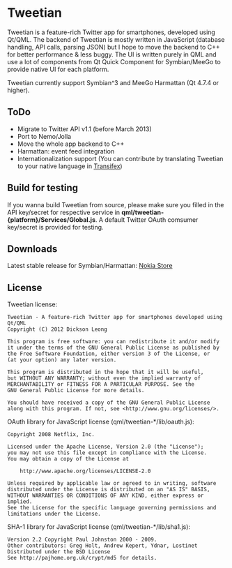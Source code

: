 Tweetian
========

Tweetian is a feature-rich Twitter app for smartphones, developed using Qt/QML.
The backend of Tweetian is mostly written in JavaScript (database handling, API calls, parsing JSON)
but I hope to move the backend to C++ for better performance & less buggy. The UI is written purely in QML
and use a lot of components from Qt Quick Component for Symbian/MeeGo to provide native UI for each platform.

Tweetian currently support Symbian^3 and MeeGo Harmattan (Qt 4.7.4 or higher).

ToDo
----

* Migrate to Twitter API v1.1 (before March 2013)
* Port to Nemo/Jolla
* Move the whole app backend to C++
* Harmattan: event feed integration
* Internationalization support (You can contribute by translating Tweetian to your native language in
[Transifex](https://www.transifex.com/projects/p/tweetian/))

Build for testing
-----------------

If you wanna build Tweetian from source, please make sure you filled in the API key/secret
for respective service in __qml/tweetian-{platform}/Services/Global.js__. A default Twitter
OAuth comsumer key/secret is provided for testing.

Downloads
---------

Latest stable release for Symbian/Harmattan: [Nokia Store](http://store.ovi.com/content/280255)

License
-------

Tweetian license:

    Tweetian - A feature-rich Twitter app for smartphones developed using Qt/QML
    Copyright (C) 2012 Dickson Leong

    This program is free software: you can redistribute it and/or modify
    it under the terms of the GNU General Public License as published by
    the Free Software Foundation, either version 3 of the License, or
    (at your option) any later version.

    This program is distributed in the hope that it will be useful,
    but WITHOUT ANY WARRANTY; without even the implied warranty of
    MERCHANTABILITY or FITNESS FOR A PARTICULAR PURPOSE. See the
    GNU General Public License for more details.

    You should have received a copy of the GNU General Public License
    along with this program. If not, see <http://www.gnu.org/licenses/>.

OAuth library for JavaScript license (qml/tweetian-*/lib/oauth.js):

    Copyright 2008 Netflix, Inc.

    Licensed under the Apache License, Version 2.0 (the "License");
    you may not use this file except in compliance with the License.
    You may obtain a copy of the License at

        http://www.apache.org/licenses/LICENSE-2.0

    Unless required by applicable law or agreed to in writing, software
    distributed under the License is distributed on an "AS IS" BASIS,
    WITHOUT WARRANTIES OR CONDITIONS OF ANY KIND, either express or implied.
    See the License for the specific language governing permissions and
    limitations under the License.

SHA-1 library for JavaScript license (qml/tweetian-*/lib/sha1.js):

    Version 2.2 Copyright Paul Johnston 2000 - 2009.
    Other contributors: Greg Holt, Andrew Kepert, Ydnar, Lostinet
    Distributed under the BSD License
    See http://pajhome.org.uk/crypt/md5 for details.
